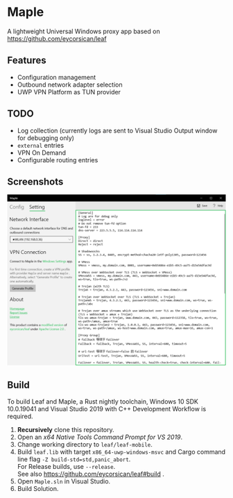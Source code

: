 # Maple
A lightweight Universal Windows proxy app based on https://github.com/eycorsican/leaf

## Features

- Configuration management
- Outbound network adapter selection
- UWP VPN Platform as TUN provider

## TODO

- Log collection (currently logs are sent to Visual Studio Output window for debugging only)
- `external` entries
- VPN On Demand
- Configurable routing entries

## Screenshots

![Settings Page](image/screenshot-setting1.png?raw=true)


## Build

To build Leaf and Maple, a Rust nightly toolchain, Windows 10 SDK 10.0.19041 and Visual Studio 2019 with C++ Development Workflow is required.

1. **Recursively** clone this repository.
2. Open an *x64 Native Tools Command Prompt for VS 2019*.
3. Change working directory to `leaf/leaf-mobile`.
4. Build `leaf.lib` with target `x86_64-uwp-windows-msvc` and Cargo command line flag `-Z build-std=std,panic_abort`.  
   For Release builds, use `--release`.  
   See also https://github.com/eycorsican/leaf#build .
5. Open `Maple.sln` in Visual Studio.
6. Build Solution.


